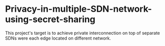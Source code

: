 # Privacy-in-multiple-SDN-network-using-secret-sharing
 
This project's target is to achieve private interconnection on top of separate SDNs were each edge located on different network.

